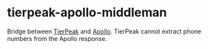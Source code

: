 # tierpeak-apollo-middleman

Bridge between [TierPeak](https://www.tierpeak.com/en) and [Apollo](https://www.apollo.io/).
TierPeak cannot extract phone numbers from the Apollo response.
